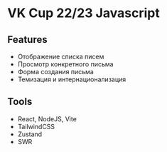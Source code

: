 # VK Cup 22/23 Javascript

## Features
- Отображение списка писем
- Просмотр конкретного письма
- Форма создания письма
- Темизация и интернационализация


## Tools
- React, NodeJS, Vite
- TailwindCSS
- Zustand
- SWR
